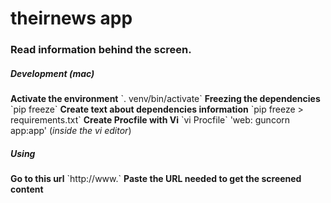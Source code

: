# theirnews app

<h3>Read information behind the screen.</h3>

<p>
<h5>Development (mac)</h5>
<strong>Activate the environment</strong>
`. venv/bin/activate` 
<strong>Freezing the dependencies</strong>
`pip freeze` 
<strong>Create text about dependencies information</strong>
`pip freeze > requirements.txt`
<strong>Create Procfile with Vi</strong>
`vi Procfile`
'web: guncorn app:app' (<i>inside the vi editor</i>)
</p>

<p>
<h5>Using</h5>
<strong>Go to this url</strong>
`http://www.`
<strong>Paste the URL needed to get the screened content</strong>
</p>